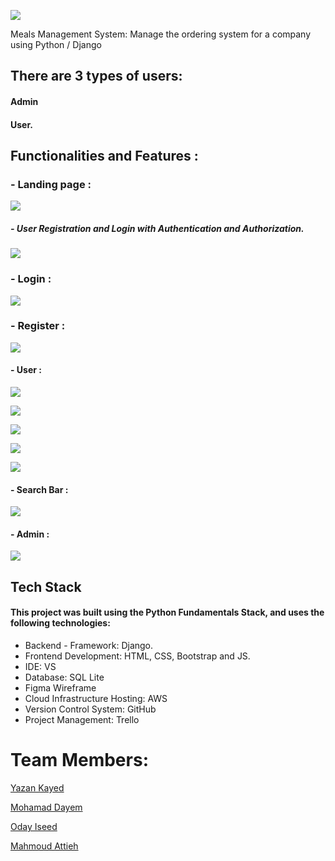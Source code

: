 
![](https://i.imgur.com/y6Qh2z7.jpeg)


Meals Management System: Manage the ordering system for a company using Python / Django


## There are 3 types of users: 
#### Admin
#### User. 

## Functionalities and Features :
### - Landing page :
![](https://i.imgur.com/ipfNiuG.jpeg)
##### - User Registration and Login with Authentication and Authorization.


![](https://i.imgur.com/ohRpk3v.jpeg)
### - Login :
![](https://i.imgur.com/cZ1ISoU.png)

### - Register :

![]([https://i.imgur.com/FEbOcio.png](https://i.imgur.com/PQRzlbu.png))


#### - User : 

![](https://i.imgur.com/T8rBGnG.jpeg)


![](https://i.imgur.com/6pNlnUs.jpeg)



![](https://i.imgur.com/erzkBjV.png)


![](https://i.imgur.com/ZKGyPFt.png)

![](https://i.imgur.com/oUYF8D6.png)



#### - Search Bar :

![](https://i.imgur.com/a6IpMqw.png)





#### - Admin :

![](https://i.imgur.com/GlHCvTT.png)


## Tech Stack

#### This project was built using the Python Fundamentals Stack, and uses the following technologies:
- Backend - Framework: Django. 
- Frontend Development: HTML, CSS, Bootstrap and JS.
- IDE: VS
- Database: SQL Lite
- Figma Wireframe
- Cloud Infrastructure Hosting: AWS
- Version Control System: GitHub
- Project Management: Trello

# Team Members: 

[Yazan Kayed](https://github.com/yazankayed)

[Mohamad Dayem](https://github.com/MohamadDayem)

[Oday Iseed](https://github.com/p1gt)

[Mahmoud Attieh](https://github.com/Mahmoud-Attieh)
